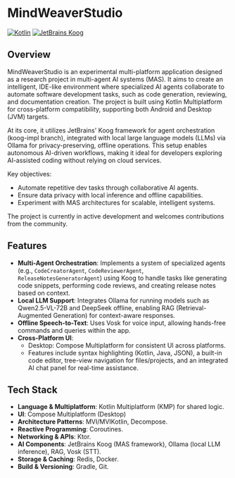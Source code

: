 # MindWeaverStudio

[![Kotlin](https://img.shields.io/badge/Kotlin-2.2+-blueviolet.svg?style=flat&logo=kotlin)](https://kotlinlang.org/)
[![JetBrains Koog](https://img.shields.io/badge/Koog-JetBrains-orange.svg?style=flat)](https://github.com/JetBrains/koog)

## Overview

MindWeaverStudio is an experimental multi-platform application designed as a research project in multi-agent AI systems (MAS). It aims to create an intelligent, IDE-like environment where specialized AI agents collaborate to automate software development tasks, such as code generation, reviewing, and documentation creation. The project is built using Kotlin Multiplatform for cross-platform compatibility, supporting both Android and Desktop (JVM) targets. 

At its core, it utilizes JetBrains' Koog framework for agent orchestration (koog-impl branch), integrated with local large language models (LLMs) via Ollama for privacy-preserving, offline operations. This setup enables autonomous AI-driven workflows, making it ideal for developers exploring AI-assisted coding without relying on cloud services.

Key objectives:
- Automate repetitive dev tasks through collaborative AI agents.
- Ensure data privacy with local inference and offline capabilities.
- Experiment with MAS architectures for scalable, intelligent systems.

The project is currently in active development and welcomes contributions from the community.

## Features

- **Multi-Agent Orchestration**: Implements a system of specialized agents (e.g., `CodeCreatorAgent`, `CodeReviewerAgent`, `ReleaseNotesGeneratorAgent`) using Koog to handle tasks like generating code snippets, performing code reviews, and creating release notes based on context.
- **Local LLM Support**: Integrates Ollama for running models such as Qwen2.5-VL-72B and DeepSeek offline, enabling RAG (Retrieval-Augmented Generation) for context-aware responses.
- **Offline Speech-to-Text**: Uses Vosk for voice input, allowing hands-free commands and queries within the app.
- **Cross-Platform UI**: 
  - Desktop: Compose Multiplatform for consistent UI across platforms.
  - Features include syntax highlighting (Kotlin, Java, JSON), a built-in code editor, tree-view navigation for files/projects, and an integrated AI chat panel for real-time assistance.

## Tech Stack

- **Language & Multiplatform**: Kotlin Multiplatform (KMP) for shared logic.
- **UI**: Compose Multiplatform (Desktop)
- **Architecture Patterns**: MVI/MVIKotlin, Decompose.
- **Reactive Programming**: Coroutines.
- **Networking & APIs**: Ktor.
- **AI Components**: JetBrains Koog (MAS framework), Ollama (local LLM inference), RAG, Vosk (STT).
- **Storage & Caching**: Redis, Docker.
- **Build & Versioning**: Gradle, Git.

